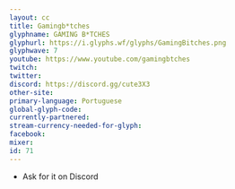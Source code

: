 ```yaml
---
layout: cc
title: Gamingb*tches
glyphname: GAMING B*TCHES
glyphurl: https://i.glyphs.wf/glyphs/GamingBitches.png
glyphwave: 7
youtube: https://www.youtube.com/gamingbtches
twitch: 
twitter: 
discord: https://discord.gg/cute3X3
other-site: 
primary-language: Portuguese
global-glyph-code: 
currently-partnered: 
stream-currency-needed-for-glyph: 
facebook: 
mixer: 
id: 71
---
```

* Ask for it on Discord
